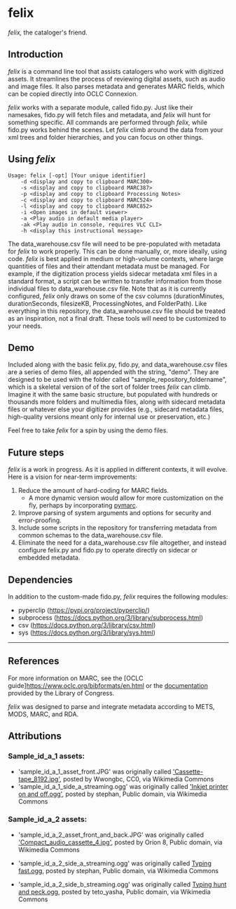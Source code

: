 # felix
 *felix,* the cataloger's friend.

## Introduction

*felix* is a command line tool that assists catalogers who work with digitized
assets. It streamlines the process of reviewing digital assets, such as audio
and image files. It also parses metadata and generates MARC fields, which can be
copied directly into OCLC Connexion.

*felix* works with a separate module, called fido.py. Just like their namesakes,
fido.py will fetch files and metadata, and *felix* will hunt for something
specific. All commands are performed through *felix,* while fido.py works
behind the scenes. Let *felix* climb around the data from your xml trees and
folder hierarchies, and you can focus on other things.


## Using *felix*

```
Usage: felix [-opt] [Your unique identifier]
	-d <display and copy to clipboard MARC300>
	-s <display and copy to clipboard MARC387>
	-p <display and copy to clipboard Processing Notes>
	-c <display and copy to clipboard MARC524>
	-l <display and copy to clipboard MARC852>
	-i <Open images in default viewer>
	-a <Play audio in default media player>
	-ak <Play audio in console, requires VLC CLI>
	-h <display this instructional message>
```

The data_warehouse.csv file will need to be pre-populated with metadata
for *felix* to work properly. This can be done manually, or, more ideally,
using code. *felix* is best applied in medium or high-volume contexts, where
large quantities of files and their attendant metadata must be managed. For
example, if the digitization process yields sidecar metadata xml files in a
standard format, a script can be written to transfer information from those
individual files to data_warehouse.csv file. Note that as it is currently
configured, *felix* only draws on some of the csv columns
(durationMinutes, durationSeconds, filesizeKB, ProcessingNotes, and
FolderPath). Like everything in this repository, the data_warehouse.csv file
should be treated as an inspiration, not a final draft. These tools will need
to be customized to your needs.


## Demo

Included along with the basic felix.py, fido.py, and data_warehouse.csv files
are a series of demo files, all appended with the string, "demo". They are
designed to be used with the folder called "sample_repository_foldername",
which is a skeletal version of of the sort of folder trees *felix* can climb.
Imagine it with the same basic structure, but populated with hundreds or
thousands more folders and multimedia files, along with sidecard metadata files
or whatever else your digitizer provides (e.g., sidecard metadata files,
high-quality versions meant only for internal use or preservation, etc.) 

Feel free to take *felix* for a spin by using the demo files.

## Future steps

*felix* is a work in progress. As it is applied in different contexts, it will
evolve. Here is a vision for near-term improvements:

1. Reduce the amount of hard-coding for MARC fields. 
	- A more dynamic version
		would allow for more customization on the fly, perhaps by incorporating
		[pymarc](https://pypi.org/project/pymarc/).
2. Improve parsing of system arguments and options for security and error-proofing.
3. Include some scripts in the repository for transferring metadata from common schemas to the data_warehouse.csv file.
4. Eliminate the need for a data_warehouse.csv file altogether, and instead configure felix.py and fido.py to operate directly on sidecar or embedded metadata. 

## Dependencies

In addition to the custom-made fido.py, *felix* requires the following modules:

- pyperclip (https://pypi.org/project/pyperclip/)
- subprocess (https://docs.python.org/3/library/subprocess.html)
- csv (https://docs.python.org/3/library/csv.html)
- sys (https://docs.python.org/3/library/sys.html)

***
## References

For more information on MARC, see the [OCLC guide]https://www.oclc.org/bibformats/en.html or the [documentation](https://www.loc.gov/marc/) 
provided by the Library of Congress.

*felix* was designed to parse and integrate metadata according to METS, MODS, MARC, and RDA.

## Attributions

### Sample_id_a_1 assets:

- 'sample_id_a_1_asset_front.JPG' was originally called
	['Cassette-tape_8192.jpg'](https://commons.wikimedia.org/wiki/File:Cassette-tape_8192.jpg), posted by Wwongbc, CC0, via Wikimedia Commons
- 'sample_id_a_1_side_a_streaming.ogg' was originally called 
	['Inkjet printer on and off.ogg'](https://commons.wikimedia.org/wiki/File:Inkjet_printer_on_and_off.ogg), posted by stephan, Public domain, via Wikimedia Commons

### Sample_id_a_2 assets:

- 'sample_id_a_2_asset_front_and_back.JPG' was originally called 
	['Compact_audio_cassette_4.jpg'](https://commons.wikimedia.org/wiki/File:Compact_audio_cassette_4.jpg), posted by Orion 8, Public domain, via Wikimedia Commons

- 'sample_id_a_2_side_a_streaming.ogg' was originally called 
	[Typing fast.ogg](https://commons.wikimedia.org/wiki/File:Typing_fast.ogg), posted by stephan, Public domain, via Wikimedia Commons

- 'sample_id_a_2_side_b_streaming.ogg' was originally called 
	[Typing hunt and peck.ogg](https://commons.wikimedia.org/wiki/File:Typing_hunt_and_peck.ogg), posted by teto_yasha, Public domain, via Wikimedia Commons

